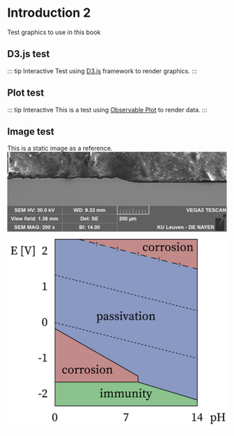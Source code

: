 # Introduction 2

Test graphics to use in this book

## D3.js test


<script setup>
import PlotComponent from './components/PlotFigure.vue'
import CustomComponent from './components/D3Test.vue'
</script>


::: tip Interactive
Test using [D3.js](https://d3js.org/what-is-d3) framework to render graphics. 
<CustomComponent />
:::

## Plot test
::: tip Interactive
This is a test using [Observable Plot](https://observablehq.com/plot/what-is-plot) to render data.
<PlotComponent />
:::

## Image test
This is a static image as a reference.
![An image](./images/SEM_Wide.png)

![Another image](./images/ECM_EDM_Pourbaix_Ti.png)